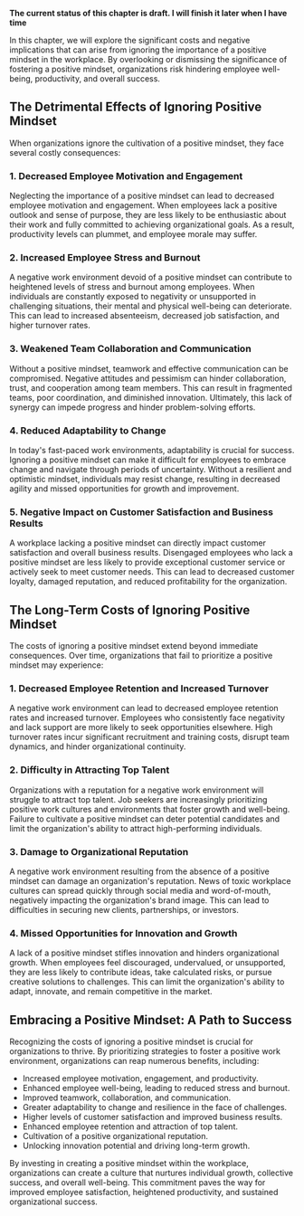 **The current status of this chapter is draft. I will finish it later when I have time**

In this chapter, we will explore the significant costs and negative implications that can arise from ignoring the importance of a positive mindset in the workplace. By overlooking or dismissing the significance of fostering a positive mindset, organizations risk hindering employee well-being, productivity, and overall success.

The Detrimental Effects of Ignoring Positive Mindset
----------------------------------------------------

When organizations ignore the cultivation of a positive mindset, they face several costly consequences:

### 1. Decreased Employee Motivation and Engagement

Neglecting the importance of a positive mindset can lead to decreased employee motivation and engagement. When employees lack a positive outlook and sense of purpose, they are less likely to be enthusiastic about their work and fully committed to achieving organizational goals. As a result, productivity levels can plummet, and employee morale may suffer.

### 2. Increased Employee Stress and Burnout

A negative work environment devoid of a positive mindset can contribute to heightened levels of stress and burnout among employees. When individuals are constantly exposed to negativity or unsupported in challenging situations, their mental and physical well-being can deteriorate. This can lead to increased absenteeism, decreased job satisfaction, and higher turnover rates.

### 3. Weakened Team Collaboration and Communication

Without a positive mindset, teamwork and effective communication can be compromised. Negative attitudes and pessimism can hinder collaboration, trust, and cooperation among team members. This can result in fragmented teams, poor coordination, and diminished innovation. Ultimately, this lack of synergy can impede progress and hinder problem-solving efforts.

### 4. Reduced Adaptability to Change

In today's fast-paced work environments, adaptability is crucial for success. Ignoring a positive mindset can make it difficult for employees to embrace change and navigate through periods of uncertainty. Without a resilient and optimistic mindset, individuals may resist change, resulting in decreased agility and missed opportunities for growth and improvement.

### 5. Negative Impact on Customer Satisfaction and Business Results

A workplace lacking a positive mindset can directly impact customer satisfaction and overall business results. Disengaged employees who lack a positive mindset are less likely to provide exceptional customer service or actively seek to meet customer needs. This can lead to decreased customer loyalty, damaged reputation, and reduced profitability for the organization.

The Long-Term Costs of Ignoring Positive Mindset
------------------------------------------------

The costs of ignoring a positive mindset extend beyond immediate consequences. Over time, organizations that fail to prioritize a positive mindset may experience:

### 1. Decreased Employee Retention and Increased Turnover

A negative work environment can lead to decreased employee retention rates and increased turnover. Employees who consistently face negativity and lack support are more likely to seek opportunities elsewhere. High turnover rates incur significant recruitment and training costs, disrupt team dynamics, and hinder organizational continuity.

### 2. Difficulty in Attracting Top Talent

Organizations with a reputation for a negative work environment will struggle to attract top talent. Job seekers are increasingly prioritizing positive work cultures and environments that foster growth and well-being. Failure to cultivate a positive mindset can deter potential candidates and limit the organization's ability to attract high-performing individuals.

### 3. Damage to Organizational Reputation

A negative work environment resulting from the absence of a positive mindset can damage an organization's reputation. News of toxic workplace cultures can spread quickly through social media and word-of-mouth, negatively impacting the organization's brand image. This can lead to difficulties in securing new clients, partnerships, or investors.

### 4. Missed Opportunities for Innovation and Growth

A lack of a positive mindset stifles innovation and hinders organizational growth. When employees feel discouraged, undervalued, or unsupported, they are less likely to contribute ideas, take calculated risks, or pursue creative solutions to challenges. This can limit the organization's ability to adapt, innovate, and remain competitive in the market.

Embracing a Positive Mindset: A Path to Success
-----------------------------------------------

Recognizing the costs of ignoring a positive mindset is crucial for organizations to thrive. By prioritizing strategies to foster a positive work environment, organizations can reap numerous benefits, including:

* Increased employee motivation, engagement, and productivity.
* Enhanced employee well-being, leading to reduced stress and burnout.
* Improved teamwork, collaboration, and communication.
* Greater adaptability to change and resilience in the face of challenges.
* Higher levels of customer satisfaction and improved business results.
* Enhanced employee retention and attraction of top talent.
* Cultivation of a positive organizational reputation.
* Unlocking innovation potential and driving long-term growth.

By investing in creating a positive mindset within the workplace, organizations can create a culture that nurtures individual growth, collective success, and overall well-being. This commitment paves the way for improved employee satisfaction, heightened productivity, and sustained organizational success.
